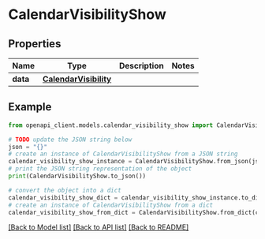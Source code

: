 # CalendarVisibilityShow


## Properties

Name | Type | Description | Notes
------------ | ------------- | ------------- | -------------
**data** | [**CalendarVisibility**](CalendarVisibility.md) |  | 

## Example

```python
from openapi_client.models.calendar_visibility_show import CalendarVisibilityShow

# TODO update the JSON string below
json = "{}"
# create an instance of CalendarVisibilityShow from a JSON string
calendar_visibility_show_instance = CalendarVisibilityShow.from_json(json)
# print the JSON string representation of the object
print(CalendarVisibilityShow.to_json())

# convert the object into a dict
calendar_visibility_show_dict = calendar_visibility_show_instance.to_dict()
# create an instance of CalendarVisibilityShow from a dict
calendar_visibility_show_from_dict = CalendarVisibilityShow.from_dict(calendar_visibility_show_dict)
```
[[Back to Model list]](../README.md#documentation-for-models) [[Back to API list]](../README.md#documentation-for-api-endpoints) [[Back to README]](../README.md)


